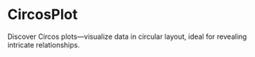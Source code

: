# CircosPlot
Discover Circos plots—visualize data in circular layout, ideal for revealing intricate relationships.
